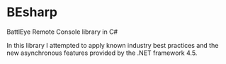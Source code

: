 BEsharp
=======

BattlEye Remote Console library in C#

In this library I attempted to apply known industry best practices and the new asynchronous features provided by the .NET framework 4.5.
